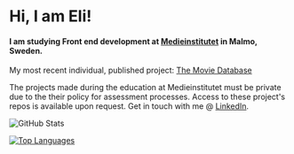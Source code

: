# Hi, I am Eli!
#### I am studying Front end development at <a href="https://medieinstitutet.se/utbildningar/front-end-developer/" target="_blank">Medieinstitutet</a> in Malmo, Sweden.

My most recent individual, published project: 
<a href="https://damoviedatabase.netlify.app/" target="_blank">The Movie Database</a>

The projects made during the education at Medieinstitutet must be private due to the their policy for assessment processes. Access to these project's repos is available upon request.
Get in touch with me @ <a href="https://www.linkedin.com/in/elina-ennab-13ba57249/?originalSubdomain=se" target="_blank">LinkedIn</a>.

![GitHub Stats](https://github-readme-stats.vercel.app/api?username=eli-ennab&theme=nord)

[![Top Languages](https://github-readme-stats.vercel.app/api/top-langs/?username=eli-ennab&theme=nord&hide_progress=true)](https://github.com/eli-ennab/github-readme-stats)
